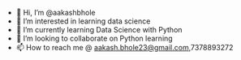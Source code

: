 - 👋 Hi, I’m @aakashbhole
- 👀 I’m interested in learning data science
- 🌱 I’m currently learning Data Science with Python
- 💞️ I’m looking to collaborate on Python learning
- 📫 How to reach me @ aakash.bhole23@gmail.com,7378893272

<!---
aakashbhole/aakashbhole is a ✨ special ✨ repository because its `README.md` (this file) appears on your GitHub profile.
You can click the Preview link to take a look at your changes.
--->
